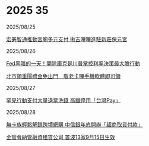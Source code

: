 # 2025 35

2025/08/25

[宏碁智通推動宮廟多元支付 揪吉嗶嗶進駐新莊保元宮](https://www.ctee.com.tw/news/20250825701039-431202)

2025/08/26

[Fed黑暗的一天！開除庫克是川普掌控利率決策最大膽行動](https://ec.ltn.com.tw/article/breakingnews/5157392)

[北市領重陽禮金免出門　敬老卡嗶手機軟體即可領](https://www.cna.com.tw/news/ahel/202508260180.aspx)

2025/08/27

[罕見行動支付大量退票洗錢 高鐵停用「台灣Pay」](https://udn.com/news/story/124490/8966050)

2025/08/28

[無卡族輕鬆解鎖跨境網購 中信銀年底開辦「超商取貨付款」](https://ec.ltn.com.tw/article/breakingnews/5159840)

[金管會納管融資租賃公司 首波13家9月15日生效](https://udn.com/news/story/7239/8969719)